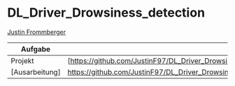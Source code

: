 # DL_Driver_Drowsiness_detection

[Justin Frommberger](https://github.com/JustinF97)

| Aufgabe       |   Link   |                                                                                                               
| ------------- | -------- |
| Projekt      |[https://github.com/JustinF97/DL_Driver_Drowsiness_detection/tree/main/Projekt/Drowsiness%20detection]|  
| [Ausarbeitung]|https://github.com/JustinF97/DL_Driver_Drowsiness_detection/tree/main/Projekt/Drowsiness%20detection|
